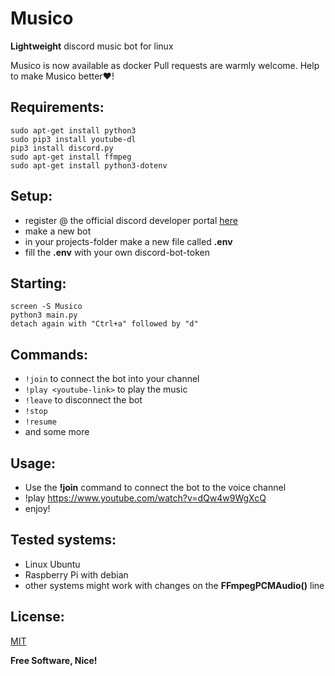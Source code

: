 # Musico
**Lightweight** discord music bot for linux

Musico is now available as docker
Pull requests are warmly welcome. Help to make Musico 
better❤️!

## Requirements:
```shell
sudo apt-get install python3
sudo pip3 install youtube-dl
pip3 install discord.py
sudo apt-get install ffmpeg
sudo apt-get install python3-dotenv
```

## Setup:
- register @ the official discord developer portal [here](https://discord.com/developers/applications)
- make a new bot
- in your projects-folder make a new file called **.env**
- fill the **.env** with your own discord-bot-token

## Starting:
```shell
screen -S Musico
python3 main.py
detach again with "Ctrl+a" followed by "d"
```

## Commands:
- `!join` to connect the bot into your channel
- `!play <youtube-link>` to play the music
- `!leave` to disconnect the bot
- `!stop`
- `!resume`
- and some more

## Usage:
- Use the **!join** command to connect the bot to the voice channel
- !play https://www.youtube.com/watch?v=dQw4w9WgXcQ
- enjoy!

## Tested systems:
- Linux Ubuntu
- Raspberry Pi with debian
- other systems might work with changes on the **FFmpegPCMAudio()** line

## License:
[MIT](https://github.com/SvenSapphire/Musico/blob/master/LICENSE) 

**Free Software, Nice!**
